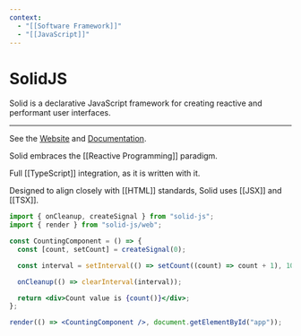 ```yaml
---
context:
  - "[[Software Framework]]"
  - "[[JavaScript]]"
---
```


# SolidJS

Solid is a declarative JavaScript framework for creating reactive and performant user interfaces.

---

See the [Website](https://www.solidjs.com) and [Documentation](https://docs.solidjs.com).

Solid embraces the [[Reactive Programming]] paradigm.

Full [[TypeScript]] integration, as it is written with it.

Designed to align closely with [[HTML]] standards, Solid uses [[JSX]] and [[TSX]].

```jsx
import { onCleanup, createSignal } from "solid-js";
import { render } from "solid-js/web";

const CountingComponent = () => {
  const [count, setCount] = createSignal(0);

  const interval = setInterval(() => setCount((count) => count + 1), 1000);

  onCleanup(() => clearInterval(interval));

  return <div>Count value is {count()}</div>;
};

render(() => <CountingComponent />, document.getElementById("app"));
```

